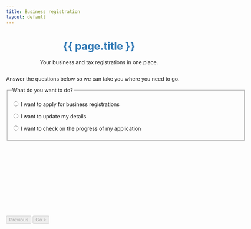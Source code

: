 ```yaml
---
title: Business registration
layout: default
---
```


<h1 id="heading" tabindex="-1" style="text-align: center; color: #3179b5; padding-bottom: 0;">{{ page.title }}</h1>
<p style="text-align: center; margin-bottom: 2em;">Your business and tax registrations in one place.</p>

<div style="width: 650px; margin: 0 auto;">
	<p>Answer the questions below so we can take you where you need to go.</p>
	<div id="sections" style="min-height: 350px;">
		<div id="reg-or-check">
			<fieldset class="custom-controls">
				<legend class="larger has-help">What do you want to do?</legend>
				<div class="grid-row">
					<div class="col11">
						<p>
							<input class="no-margin" type="radio" name="wanttodo" data-dest="regos" id="opt-busreg" />
							<label class="no-margin" for="opt-busreg">I want to apply for business registrations</label>
						</p>
					</div>
				</div>
				<div class="grid-row">
					<div class="col11">
						<p>
							<input class="no-margin" type="radio" data-dest="update-details" name="wanttodo" id="opt-update" />
							<label class="no-margin" for="opt-update">I want to update my details</label>
						</p>
					</div>
				</div>
				<div class="grid-row">
					<div class="col11">
						<p>
							<input class="no-margin" type="radio" data-dest="check-existing" name="wanttodo" id="opt-status" />
							<label class="no-margin" for="opt-status">I want to check on the progress of my application</label>
						</p>
					</div>
				</div>
			</fieldset>
		</div>
		<div id="regos" data-parent="reg-or-check" style="display: none;">
			<fieldset class="custom-controls">
				<legend class="larger has-help">Do you have an Australian Business Number (ABN)?</legend>
				<div class="grid-row">
					<div class="col11">
						<p>
							<input class="no-margin" type="radio" data-dest="no-regs" name="myreg" id="opt-noregs" />
							<label class="no-margin" for="opt-noregs">I don't have any business registrations</label>
						</p>
					</div>
				</div>
				<div class="grid-row">
					<div class="col11">
						<p>
							<input class="no-margin" type="radio" data-dest="have-abn" name="myreg" id="opt-alreadyhave" />
							<label class="no-margin" for="opt-alreadyhave">I have an ABN</label>
						</p>
					</div>
				</div>
				<div class="grid-row">
					<div class="col11">
						<p>
							<input class="no-margin" type="radio" data-dest="inactive-abn" name="myreg" id="opt-inactive" />
							<label class="no-margin" for="opt-inactive">I have an ABN, but it&apos;s inactive</label>
						</p>
					</div>
				</div>
				<div class="grid-row">
					<div class="col11">
						<p>
							<input class="no-margin" type="radio" data-dest="abn-ref" name="myreg" id="opt-reference" />
							<label class="no-margin" for="opt-reference">I have an ABN reference number</label>
						</p>
					</div>
				</div>
				<div class="grid-row">
					<div class="col11">
						<p>
							<input class="no-margin" type="radio" data-dest="no-abn" name="myreg" id="opt-notrequired" />
							<label class="no-margin" for="opt-notrequired">I don't need an ABN, I want to apply for a business name</label>
						</p>
					</div>
				</div>
			</fieldset>
		</div>
		<div id="no-regs" data-parent="regos" style="display: none;">
			<fieldset id="fieldsetAbn" class="col12 custom-controls">
				<legend class="larger">I don't have any business registrations, and I want to:</legend>
				<div class="col12 last">
					<p>
						<input id="apply" name="noregs" class="showhide-trigger" data-linkto="register" type="radio">
						<label for="apply">apply for an ABN, business name, company, TFN or taxes</label>
					</p>
					<p>
						<input id="helpme" name="noregs" data-linkto="help-me-decide/eligibility" type="radio">
						<label for="helpme">I&apos;m not sure what registrations I need, help me decide</label>
					</p>
				</div>
			</fieldset>
		</div>
		<div id="have-abn" data-parent="regos" style="display: none">
			<fieldset id="fieldsetCompanyAbn" class="custom-controls">
				<legend class="larger">I have an Australian Business Number, and I want to:</legend>
				<div class="grid-row">
					<p>
						<input id="addtaxes" name="haveabn" data-linkto="existing/tax-roles" type="radio" />
						<label for="addtaxes">apply for GST, PAYG withholding or other taxes</label>
					</p>
					<p>
						<input id="applybn" name="haveabn" data-linkto="haveabn-bn" type="radio" />
						<label for="applybn">apply for a business name</label>
					</p>
					<p>
						<input id="applyauskey" name="haveabn" data-linkto="auskey-new" type="radio" />
						<label for="applyauskey">apply for an administrator AUSkey</label>
					</p>
					<p>
						<input id="helptax" name="haveabn" data-linkto="help-me-decide/eligibility" type="radio" />
						<label for="helptax">I'm not sure which tax registrations I need, help me decide</label>
					</p>
				</div>
			</fieldset>
		</div>
		<div id="inactive-abn" data-parent="regos" style="display: none;">
			<fieldset id="fieldsetInactiveAbn" class="col12 custom-controls">
				<legend class="larger">I want to re-commence my business</legend>
				<div class="col12 last">
					<p>
						<input id="reactivate" name="inactiveabn" class="showhide-trigger" data-linkto="" type="radio">
						<label for="reactivate">with the same legal structure</label>
					</p>
					<p>
						<input id="newabn" name="inactiveabn" data-linkto="register?type=abn" type="radio">
						<label for="newabn">with a different legal structure</label>
					</p>
				</div>
			</fieldset>
		</div>
		<div id="abn-ref" data-parent="regos" style="display: none;">
			<fieldset class="col12 custom-controls">
				<legend class="larger">I have an ABN reference number, and I want to:</legend>
				<div class="col12 last">
					<p>
						<input id="applybn2" name="abnref" class="showhide-trigger" type="radio">
						<label for="applybn2">apply for a business name</label>
					</p>
				</div>
			</fieldset>
		</div>
		<div id="no-abn" data-parent="regos" style="display: none;">
			<fieldset class="custom-controls">
				<legend class="larger">Why don't you need an ABN?<br>
					<span class="field-note">In most cases, you need an ABN to apply for a business name. You can apply without an ABN if you operate only on Christmas or Cocos Island or you're applying as a joint venture.</span>
				</legend>
				<div class="col12 last">
					<p>
						<input id="applybn3" name="dontneed" data-linkto="cocos-bn" type="radio">
						<label for="applybn3">I operate only on Christmas or Cocos Island</label>
					</p>
					<p>
						<input id="applytfn" name="dontneed" data-linkto="joint-venture-bn" type="radio">
						<label for="applytfn">I'm applying as a joint venture (all partners have an ABN)</label>
					</p>
					<p>
						<input id="needabn" name="dontneed" onclick="$('#btnPrevious').click();" type="radio">
						<label for="needabn">Neither of these apply, take me back</label>
					</p>
				</div>
			</fieldset>
		</div>
		<div id="update-details" data-parent="reg-or-check" style="display: none;">
			<fieldset id="fieldsetUpdate" class="col12 custom-controls">
				<legend class="larger">I want to update my details with:</legend>
				<div class="col12 last">
					<p>
						<input id="update-abn" name="reg-update" class="showhide-trigger" data-dest="abn-update" type="radio">
						<label for="update-abn">Australian Business Register (ABR)<br><span class="field-note">Update details associated with your ABN registration.</span></label>
					</p>
					<p>
						<input id="update-asic" name="reg-update" data-linkto="existing/aba-login?dest=../update-asic" type="radio">
						<label for="update-asic">Australian Securities and Investments Commission (ASIC)<br><span class="field-note">Update details associated with your company or business names.</span></label>
					</p>
					<p>
						<input id="update-ato" name="reg-update" data-linkto="existing/aba-login?dest=../update-ato" type="radio">
						<label for="update-ato">Australian Taxation Office (ATO)<br><span class="field-note">Update details associated with your Tax registrations.</span></label>
					</p>
					<p>
						<input id="apply-for-auskey" name="reg-update" data-linkto="auskey-new" type="radio">
						<label for="apply-for-auskey">I don't have an AUSkey, I want to apply for one<br><span class="field-note">You need Governement credentials, such as an AUSkey to be able to review and make changes to your business registrations.</span></label>
					</p>
				</div>
			</fieldset>
		</div>
		<div id="abn-update" data-parent="update-details" style="display: none;">
			<fieldset class="col12 custom-controls">
				<legend class="larger">I want to:</legend>
				<div class="col12 last">
					<p>
						<input id="updateabn1" name="updateabn" class="showhide-trigger" data-linkto="existing/aba-login?dest=../update-abn" type="radio">
						<label for="updateabn1">update my ABN details</label>
					</p>
				</div>
				<div class="col12 last">
					<p>
						<input id="updateabn2" name="updateabn" class="showhide-trigger" data-linkto="existing/aba-login?dest=../cancel-abn" type="radio">
						<label for="updateabn2">cancel my ABN</label>
					</p>
				</div>
				<div class="col12 last">
					<p>
						<input id="updateabn3" name="updateabn" data-linkto="auskey-new" type="radio">
						<label for="updateabn3">I don't have an AUSkey, I want to apply for one<br><span class="field-note">You need Governement credentials, such as an AUSkey to be able to review and make changes to your business registrations.</span></label>
					</p>
				</div>
			</fieldset>
		</div>
		<div id="check-existing" data-parent="reg-or-check" style="display: none;">
			<fieldset class="col12 custom-controls">
				<legend class="larger">I want to check on the progress of my:</legend>
				<div class="col12 last">
					<p>
						<input id="check1" name="checkexisting" data-linkto="existing/b2c-login.html?dest=dashboard-b2c" type="radio">
						<label for="check1">new business registrations</label>
					</p>
					<p>
						<input id="check2" name="checkexisting" data-linkto="existing/aba-login.html?dest=dashboard" type="radio">
						<label for="check2">additional tax registrations</label>
					</p>
					<p>
						<input id="check3" name="checkexisting" data-linkto="existing/b2c-login.html?dest=dashboard-b2c" type="radio">
						<label for="check3">administrator AUSkey application</label>
					</p>
					<p>
						<input id="check4" name="checkexisting" data-linkto="existing/aba-login.html?dest=dashboard" type="radio">
						<label for="check4">additional AUSkeys application</label>
					</p>
				</div>
			</fieldset>
		</div>
	</div>
		<div class="controls-container">
			<div class="controls-content">
				<button type="button" class="btn" id="btnPrevious" disabled>Previous</button>
				<button type="button" class="btn btn-default" id="btnContinue" disabled>Go &gt;</button>
			</div><!-- controls-content -->
		</div>
</div>

<script src="scripts/jquery-1.11.3.min.js"></script>
<script src="scripts/jquery.collapse.js"></script>
<script src="scripts/jquery-toggleslide.js"></script>

<script type="text/javascript">

	$(document).ready(function () {
		$("input[type=radio]:checked").removeAttr("checked");
		$("input[type=radio]").click(function() {
			if ($(this).attr("data-dest") === undefined && $(this).attr("data-linkto") === undefined) return;
			var dest = $("#" + $(this).attr("data-dest"));
			$("#btnContinue").attr("disabled", true).attr("data-link", "");
			if ($(this).attr("data-dest") !== undefined) {
				$("#sections > div:visible").fadeOut("fast", function() {
					dest.fadeIn('fast');
					$("#btnPrevious").attr("data-backto", dest.attr("data-parent"));
					$("#btnPrevious").attr("disabled", false);
				});
			} else {
				$("#btnContinue").attr("disabled", false);
				$("#btnContinue").attr("data-link", $(this).attr("data-linkto"));
			}
		});
		
		$("#btnPrevious").click(function() {
			var backto = $(this).attr("data-backto");
			var parent = $("#" + backto).attr("data-parent");
			if (parent === undefined)
				parent = "";
			$("#sections > div:visible").fadeOut("fast", function() {
				$("#" + backto).fadeIn('fast');
				$("#btnPrevious").attr("data-backto", parent);
				if (parent == "") {
					$("#btnPrevious").attr("disabled", true);
				}
			});
			$("input[type=radio]:checked").removeAttr("checked");
			$("#btnContinue").attr("disabled", true);
		});
		
		$("#btnContinue").click(function() {
			if ($(this).attr("data-link") !== undefined)
				location.href = $(this).attr("data-link");
		});
		
		
		
	});
	/*
	function reset(callback) {
		$("#regos").fadeOut('fast', callback);
		$("#no-regs, #have-abn, #abn-ref, #no-abn").hide();
		$("#no-regs, #have-abn, #abn-ref, #no-abn").find("input[type=radio]:checked").removeAttr("checked");
		$("#btnContinue").attr("disabled", true);
	} */

</script>
